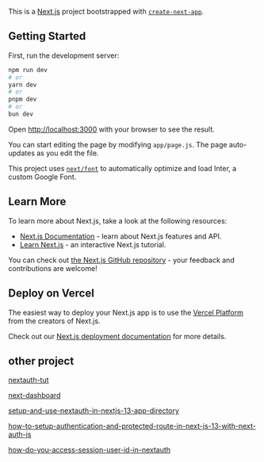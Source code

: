 This is a [Next.js](https://nextjs.org/) project bootstrapped with [`create-next-app`](https://github.com/vercel/next.js/tree/canary/packages/create-next-app).

## Getting Started

First, run the development server:

```bash
npm run dev
# or
yarn dev
# or
pnpm dev
# or
bun dev
```

Open [http://localhost:3000](http://localhost:3000) with your browser to see the result.

You can start editing the page by modifying `app/page.js`. The page auto-updates as you edit the file.

This project uses [`next/font`](https://nextjs.org/docs/basic-features/font-optimization) to automatically optimize and load Inter, a custom Google Font.

## Learn More

To learn more about Next.js, take a look at the following resources:

- [Next.js Documentation](https://nextjs.org/docs) - learn about Next.js features and API.
- [Learn Next.js](https://nextjs.org/learn) - an interactive Next.js tutorial.

You can check out [the Next.js GitHub repository](https://github.com/vercel/next.js/) - your feedback and contributions are welcome!

## Deploy on Vercel

The easiest way to deploy your Next.js app is to use the [Vercel Platform](https://vercel.com/new?utm_medium=default-template&filter=next.js&utm_source=create-next-app&utm_campaign=create-next-app-readme) from the creators of Next.js.

Check out our [Next.js deployment documentation](https://nextjs.org/docs/deployment) for more details.

## other project

[nextauth-tut](https://github.com/tomphill/nextauth-tut/blob/main/app/layout.tsx)

[next-dashboard](https://github.com/hugocruzlfc/next-dashboard/blob/99f5199f394a03d052bd1c013ec23b85cc14d1d1/package.json)

[setup-and-use-nextauth-in-nextjs-13-app-directory](https://codevoweb.com/setup-and-use-nextauth-in-nextjs-13-app-directory/)

[how-to-setup-authentication-and-protected-route-in-next-js-13-with-next-auth-js](https://www.freecodecamp.org/news/how-to-setup-authentication-and-protected-route-in-next-js-13-with-next-auth-js/)

[how-do-you-access-session-user-id-in-nextauth](https://stackoverflow.com/questions/75465165/how-do-you-access-session-user-id-in-nextauth)
